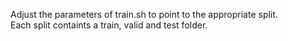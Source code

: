 Adjust the parameters of train.sh to point to the appropriate split. <br />
Each split containts a train, valid and test folder.
